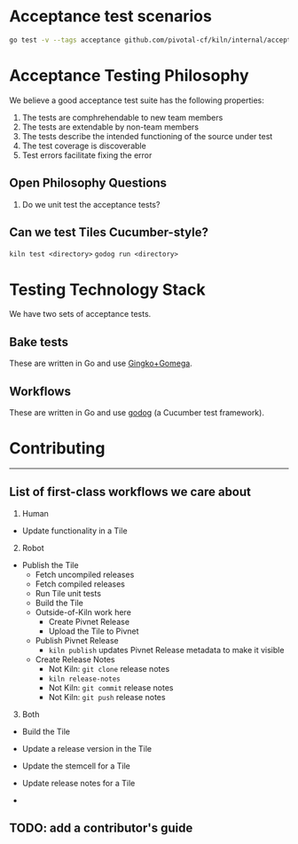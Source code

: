 # Acceptance test scenarios

```bash
go test -v --tags acceptance github.com/pivotal-cf/kiln/internal/acceptance/workflows
```

# Acceptance Testing Philosophy

We believe a good acceptance test suite has the following properties:
1. The tests are comphrehendable to new team members
1. The tests are extendable by non-team members
1. The tests describe the intended functioning of the source under test
1. The test coverage is discoverable
1. Test errors facilitate fixing the error

## Open Philosophy Questions
1. Do we unit test the acceptance tests?

## Can we test Tiles Cucumber-style?
`kiln test <directory>`
`godog run <directory>`

# Testing Technology Stack

We have two sets of acceptance tests.

## Bake tests
These are written in Go and use [Gingko+Gomega](https://onsi.github.io/ginkgo/).

## Workflows
These are written in Go and use [godog](https://github.com/cucumber/godog) (a Cucumber test framework).

# Contributing



--- 

## List of first-class workflows we care about
1. Human
- Update functionality in a Tile

2. Robot
- Publish the Tile
    - Fetch uncompiled releases
    - Fetch compiled releases
    - Run Tile unit tests
    - Build the Tile
    - Outside-of-Kiln work here
        - Create Pivnet Release
        - Upload the Tile to Pivnet
    - Publish Pivnet Release
        - `kiln publish` updates Pivnet Release metadata to make it visible
    - Create Release Notes
        - Not Kiln: `git clone` release notes
        - `kiln release-notes`
        - Not Kiln: `git commit` release notes
        - Not Kiln: `git push` release notes

3. Both
- Build the Tile

- Update a release version in the Tile
- Update the stemcell for a Tile

- Update release notes for a Tile
- 
## TODO: add a contributor's guide



